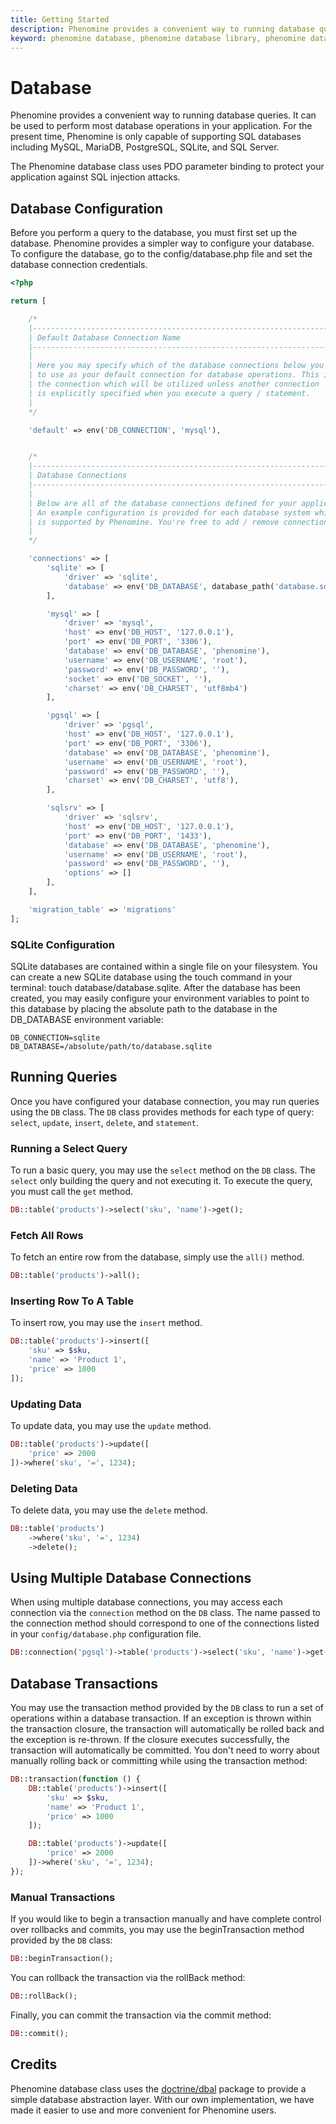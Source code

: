 ```yaml
---
title: Getting Started
description: Phenomine provides a convenient way to running database queries. It can be used to perform most database operations in your application. For the present time, Phenomine is only capable of supporting SQL databases including MySQL, MariaDB, PostgreSQL, SQLite, and SQL Server.
keyword: phenomine database, phenomine database library, phenomine database handling, phenomine database management
---
```


# Database

Phenomine provides a convenient way to running database queries. It can be used to perform most database operations in your application. For the present time, Phenomine is only capable of supporting SQL databases including MySQL, MariaDB, PostgreSQL, SQLite, and SQL Server.

The Phenomine database class uses PDO parameter binding to protect your application against SQL injection attacks.

## Database Configuration
Before you perform a query to the database, you must first set up the database. Phenomine provides a simpler way to configure your database. To configure the database, go to the config/database.php file and set the database connection credentials.

```php showLineNumbers filename="config/database.php" copy
<?php

return [

    /*
    |--------------------------------------------------------------------------
    | Default Database Connection Name
    |--------------------------------------------------------------------------
    |
    | Here you may specify which of the database connections below you wish
    | to use as your default connection for database operations. This is
    | the connection which will be utilized unless another connection
    | is explicitly specified when you execute a query / statement.
    |
    */

    'default' => env('DB_CONNECTION', 'mysql'),


    /*
    |--------------------------------------------------------------------------
    | Database Connections
    |--------------------------------------------------------------------------
    |
    | Below are all of the database connections defined for your application.
    | An example configuration is provided for each database system which
    | is supported by Phenomine. You're free to add / remove connections.
    |
    */

    'connections' => [
        'sqlite' => [
            'driver' => 'sqlite',
            'database' => env('DB_DATABASE', database_path('database.sqlite')),
        ],

        'mysql' => [
            'driver' => 'mysql',
            'host' => env('DB_HOST', '127.0.0.1'),
            'port' => env('DB_PORT', '3306'),
            'database' => env('DB_DATABASE', 'phenomine'),
            'username' => env('DB_USERNAME', 'root'),
            'password' => env('DB_PASSWORD', ''),
            'socket' => env('DB_SOCKET', ''),
            'charset' => env('DB_CHARSET', 'utf8mb4')
        ],

        'pgsql' => [
            'driver' => 'pgsql',
            'host' => env('DB_HOST', '127.0.0.1'),
            'port' => env('DB_PORT', '3306'),
            'database' => env('DB_DATABASE', 'phenomine'),
            'username' => env('DB_USERNAME', 'root'),
            'password' => env('DB_PASSWORD', ''),
            'charset' => env('DB_CHARSET', 'utf8'),
        ],

        'sqlsrv' => [
            'driver' => 'sqlsrv',
            'host' => env('DB_HOST', '127.0.0.1'),
            'port' => env('DB_PORT', '1433'),
            'database' => env('DB_DATABASE', 'phenomine'),
            'username' => env('DB_USERNAME', 'root'),
            'password' => env('DB_PASSWORD', ''),
            'options' => []
        ],
    ],

    'migration_table' => 'migrations'
];
```

### SQLite Configuration
SQLite databases are contained within a single file on your filesystem. You can create a new SQLite database using the touch command in your terminal: touch database/database.sqlite. After the database has been created, you may easily configure your environment variables to point to this database by placing the absolute path to the database in the DB_DATABASE environment variable:

```env
DB_CONNECTION=sqlite
DB_DATABASE=/absolute/path/to/database.sqlite
```

## Running Queries
Once you have configured your database connection, you may run queries using the `DB` class. The `DB` class provides methods for each type of query: `select`, `update`, `insert`, `delete`, and `statement`.

### Running a Select Query
To run a basic query, you may use the `select` method on the `DB` class. The `select` only building the query and not executing it. To execute the query, you must call the `get` method.

```php showLineNumbers copy
DB::table('products')->select('sku', 'name')->get();
```

### Fetch All Rows
To fetch an entire row from the database, simply use the `all()` method.

```php showLineNumbers copy
DB::table('products')->all();
```

### Inserting Row To A Table
To insert row, you may use the `insert` method.

```php showLineNumbers copy
DB::table('products')->insert([
    'sku' => $sku,
    'name' => 'Product 1',
    'price' => 1000
]);
```

### Updating Data
To update data, you may use the `update` method.

```php showLineNumbers copy
DB::table('products')->update([
    'price' => 2000
])->where('sku', '=', 1234);
```

### Deleting Data
To delete data, you may use the `delete` method.

```php showLineNumbers copy
DB::table('products')
    ->where('sku', '=', 1234)
    ->delete();
```

## Using Multiple Database Connections
When using multiple database connections, you may access each connection via the `connection` method on the `DB` class. The name passed to the connection method should correspond to one of the connections listed in your `config/database.php` configuration file.

```php showLineNumbers copy
DB::connection('pgsql')->table('products')->select('sku', 'name')->get();
```

## Database Transactions
You may use the transaction method provided by the `DB` class to run a set of operations within a database transaction. If an exception is thrown within the transaction closure, the transaction will automatically be rolled back and the exception is re-thrown. If the closure executes successfully, the transaction will automatically be committed. You don't need to worry about manually rolling back or committing while using the transaction method:

```php showLineNumbers copy
DB::transaction(function () {
    DB::table('products')->insert([
        'sku' => $sku,
        'name' => 'Product 1',
        'price' => 1000
    ]);

    DB::table('products')->update([
        'price' => 2000
    ])->where('sku', '=', 1234);
});
```

### Manual Transactions
If you would like to begin a transaction manually and have complete control over rollbacks and commits, you may use the beginTransaction method provided by the `DB` class:

```php showLineNumbers copy
DB::beginTransaction();
```

You can rollback the transaction via the rollBack method:

```php showLineNumbers copy
DB::rollBack();
```

Finally, you can commit the transaction via the commit method:

```php showLineNumbers copy
DB::commit();
```

## Credits
Phenomine database class uses the [doctrine/dbal](https://www.doctrine-project.org/projects/dbal.html) package to provide a simple database abstraction layer. With our own implementation, we have made it easier to use and more convenient for Phenomine users.
